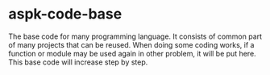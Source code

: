 # aspk-code-base
  The base code for many programming language. It consists of common part of many projects that can be reused. When doing some coding works, if a function or module may be used again in other problem, it will be put here. This base code will increase step by step.


